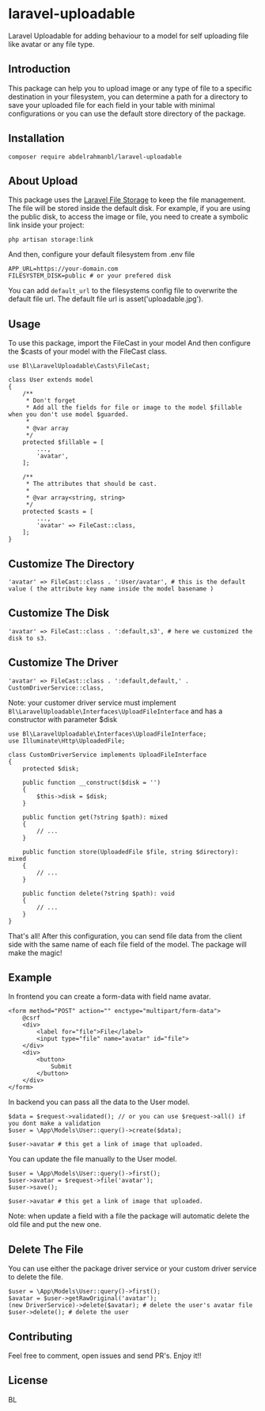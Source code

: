 # laravel-uploadable
Laravel Uploadable for adding behaviour to a model for self uploading file like avatar or any file type.

## Introduction
This package can help you to upload image or any type of file to a specific destination in your filesystem, you can determine a path for a directory to save your uploaded file for each field in your table with minimal configurations or you can use the default store directory of the package.

## Installation
```
composer require abdelrahmanbl/laravel-uploadable
```
## About Upload
This package uses the [Laravel File Storage](https://laravel.com/docs/9.x/filesystem) to keep the file management. The file will be stored inside the default disk. For example, if you are using the public disk, to access the image or file, you need to create a symbolic link inside your project:
```
php artisan storage:link
```
And then, configure your default filesystem from .env file 
```
APP_URL=https://your-domain.com
FILESYSTEM_DISK=public # or your prefered disk
```
You can add `default_url` to the filesystems config file to overwrite the default file url.
The default file url is asset('uploadable.jpg').
## Usage
To use this package, import the FileCast in your model And then configure the $casts of your model with the FileCast class.
```
use Bl\LaravelUploadable\Casts\FileCast;

class User extends model 
{
    /**
     * Don't forget 
     * Add all the fields for file or image to the model $fillable when you don't use model $guarded.
     *
     * @var array
     */
    protected $fillable = [
        ...,
        'avatar', 
    ];

    /**
     * The attributes that should be cast.
     *
     * @var array<string, string>
     */
    protected $casts = [
        ...,
        'avatar' => FileCast::class,
    ];
}
```
## Customize The Directory
```
'avatar' => FileCast::class . ':User/avatar', # this is the default value ( the attribute key name inside the model basename ) 
```
## Customize The Disk
```
'avatar' => FileCast::class . ':default,s3', # here we customized the disk to s3. 
```
## Customize The Driver
```
'avatar' => FileCast::class . ':default,default,' . CustomDriverService::class, 
```
Note: your customer driver service must implement `Bl\LaravelUploadable\Interfaces\UploadFileInterface`
and has a constructor with parameter $disk
```
use Bl\LaravelUploadable\Interfaces\UploadFileInterface;
use Illuminate\Http\UploadedFile;

class CustomDriverService implements UploadFileInterface
{
    protected $disk;

    public function __construct($disk = '')
    {
        $this->disk = $disk;
    }

    public function get(?string $path): mixed
    {
        // ...
    }

    public function store(UploadedFile $file, string $directory): mixed
    {
        // ...
    }

    public function delete(?string $path): void
    {
        // ...
    }
}
```
That's all! After this configuration, you can send file data from the client side with the same name of each file field of the model. The package will make the magic!
## Example
In frontend you can create a form-data with field name avatar.

```
<form method="POST" action="" enctype="multipart/form-data">
    @csrf
    <div>
        <label for="file">File</label>
        <input type="file" name="avatar" id="file">
    </div>
    <div>
        <button>
            Submit
        </button>
    </div>
</form>
```
In backend you can pass all the data to the User model.
```
$data = $request->validated(); // or you can use $request->all() if you dont make a validation
$user = \App\Models\User::query()->create($data);

$user->avatar # this get a link of image that uploaded.
```
You can update the file manually to the User model.
```
$user = \App\Models\User::query()->first();
$user->avatar = $request->file('avatar');
$user->save();

$user->avatar # this get a link of image that uploaded.
```
Note: when update a field with a file the package will automatic delete the old file and put the new one.
## Delete The File
You can use either the package driver service or your custom driver service to delete the file.
```
$user = \App\Models\User::query()->first();
$avatar = $user->getRawOriginal('avatar');
(new DriverService)->delete($avatar); # delete the user's avatar file
$user->delete(); # delete the user
```
## Contributing
Feel free to comment, open issues and send PR's. Enjoy it!!
## License
BL
